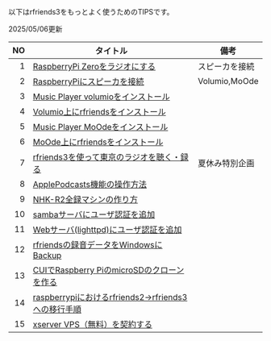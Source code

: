 以下はrfriends3をもっとよく使うためのTIPSです。

2025/05/06更新

|NO|タイトル|備考|
|---:|---|---|
|1|[RaspberryPi Zeroをラジオにする](https://rfriends.hatenablog.com/entry/2024/09/04/175016)|スピーカを接続|
|2|[RaspberryPiにスピーカを接続](https://rfriends.hatenablog.com/entry/2024/09/04/175016)|Volumio,MoOde|
|3|[Music Player volumioをインストール](https://rfriends.hatenablog.com/entry/2024/08/24/174527)||
|4|[Volumio上にrfriendsをインストール](https://rfriends.hatenablog.com/entry/2024/08/25/194850)||
|5|[Music Player MoOdeをインストール](https://rfriends.hatenablog.com/entry/2024/08/31/035134)||
|6|[MoOde上にrfriendsをインストール](https://rfriends.hatenablog.com/entry/2024/09/01/124701)||
|7|[rfriends3を使って東京のラジオを聴く・録る](https://rfriends.hatenablog.com/entry/2024/07/25/055507)|夏休み特別企画|
|8|[ApplePodcasts機能の操作方法](https://rfriends.hatenablog.com/entry/2024/06/22/094656)||
|9|[NHK-R2全録マシンの作り方](https://rfriends.hatenablog.com/entry/2024/04/23/070018)||
|10|[sambaサーバにユーザ認証を追加](https://rfriends.hatenablog.com/entry/2024/04/20/092828)||
|11|[Webサーバ(lighttpd)にユーザ認証を追加](rfriends3のApplePodcasts機能の操作方法)||
|12|[rfriendsの録音データをWindowsにBackup](12.md)||
|13|[CUIでRaspberry PiのmicroSDのクローンを作る](13.md)||
|14|[raspberrypiにおけるrfriends2->rfriends3への移行手順](14.md)||
|15|[xserver VPS（無料）を契約する](15.md)||



